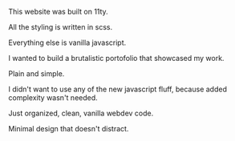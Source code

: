 This website was built on 11ty. 

All the styling is written in scss.

Everything else is vanilla javascript.

I wanted to build a brutalistic portofolio that showcased my work. 

Plain and simple. 

I didn't want to use any of the new javascript fluff, because added complexity wasn't needed.

Just organized, clean, vanilla webdev code.

Minimal design that doesn't distract.
